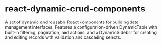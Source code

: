 # react-dynamic-crud-components
A set of dynamic and reusable React components for building data management interfaces. Features a configuration-driven DynamicTable with built-in filtering, pagination, and actions, and a DynamicSidebar for creating and editing records with validation and cascading selects.

